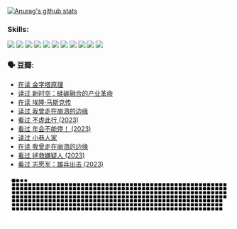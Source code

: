 
[![Anurag's github stats](https://github-readme-stats.vercel.app/api?username=w940853815)](https://github.com/anuraghazra/github-readme-stats)

### Skills:

<code><img height="32" src="https://cdn.jsdelivr.net/npm/simple-icons@v5/icons/python.svg"></code>
<code><img height="32" src="https://cdn.jsdelivr.net/npm/simple-icons@v5/icons/javascript.svg"></code>
<code><img height="32" src="https://cdn.jsdelivr.net/npm/simple-icons@v5/icons/django.svg"></code>
<code><img height="32" src="https://cdn.jsdelivr.net/npm/simple-icons@v5/icons/flask.svg"></code>
<code><img height="32" src="https://cdn.jsdelivr.net/npm/simple-icons@v5/icons/vuetify.svg"></code>
<code><img height="32" src="https://cdn.jsdelivr.net/npm/simple-icons@v5/icons/git.svg"></code>
<code><img height="32" src="https://cdn.jsdelivr.net/npm/simple-icons@v5/icons/docker.svg"></code>
<code><img height="32" src="https://cdn.jsdelivr.net/npm/simple-icons@v5/icons/postgresql.svg"></code>
<code><img height="32" src="https://cdn.jsdelivr.net/npm/simple-icons@v5/icons/elasticsearch.svg"></code>
<code><img height="32" src="https://cdn.jsdelivr.net/npm/simple-icons@v5/icons/macos.svg"></code>
<code><img height="32" src="https://cdn.jsdelivr.net/npm/simple-icons@v5/icons/linux.svg"></code>

### 🗣 豆瓣:

<!-- DOUBAN-ACTIVITIES:START -->
- [在读 金字塔原理](https://www.douban.com/people/136069238/status/4507497587/?_i=06883091)
- [读过 新时空：硅碳融合的产业革命](https://www.douban.com/people/136069238/status/4506659177/?_i=06883091)
- [在读 埃隆·马斯克传](https://www.douban.com/people/136069238/status/4500417190/?_i=06883091)
- [读过 我曾走在崩溃的边缘](https://www.douban.com/people/136069238/status/4500416754/?_i=06883091)
- [看过 不虚此行‎ (2023)](https://www.douban.com/people/136069238/status/4499973052/?_i=06883091)
- [看过 年会不能停！‎ (2023)](https://www.douban.com/people/136069238/status/4498582002/?_i=06883091)
- [读过 小巷人家](https://www.douban.com/people/136069238/status/4489290935/?_i=06883091)
- [在读 我曾走在崩溃的边缘](https://www.douban.com/people/136069238/status/4489290559/?_i=06883091)
- [看过 拯救嫌疑人‎ (2023)](https://www.douban.com/people/136069238/status/4477421513/?_i=06883091)
- [看过 志愿军：雄兵出击‎ (2023)](https://www.douban.com/people/136069238/status/4465247367/?_i=06883091)
<!-- DOUBAN-ACTIVITIES:END -->


![Snake animation](https://raw.githubusercontent.com/w940853815/w940853815/output/github-contribution-grid-snake.svg)

<!--
**w940853815/w940853815** is a ✨ _special_ ✨ repository because its `README.md` (this file) appears on your GitHub profile.

Here are some ideas to get you started:

- 🔭 I’m currently working on ...
- 🌱 I’m currently learning ...
- 👯 I’m looking to collaborate on ...
- 🤔 I’m looking for help with ...
- 💬 Ask me about ...
- 📫 How to reach me: ...
- 😄 Pronouns: ...
- ⚡ Fun fact: ...
-->
